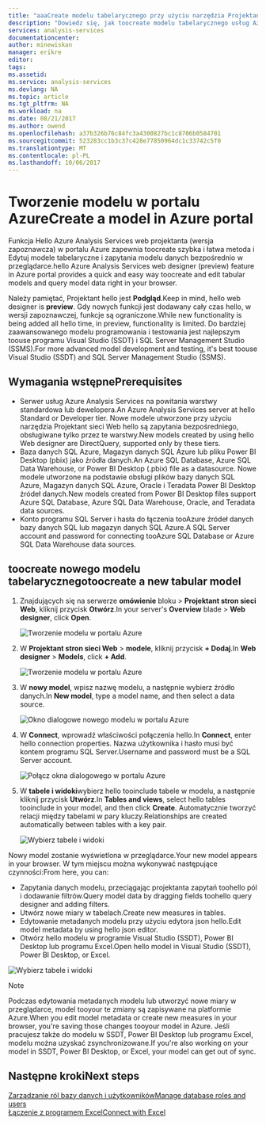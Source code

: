```yaml
---
title: "aaaCreate modelu tabelarycznego przy użyciu narzędzia Projektant sieci Web Azure Analysis Services hello | Dokumentacja firmy Microsoft"
description: "Dowiedz się, jak toocreate modelu tabelarycznego usług Azure Analysis Services przy użyciu hello Projektant stron sieci Web w portalu Azure."
services: analysis-services
documentationcenter: 
author: minewiskan
manager: erikre
editor: 
tags: 
ms.assetid: 
ms.service: analysis-services
ms.devlang: NA
ms.topic: article
ms.tgt_pltfrm: NA
ms.workload: na
ms.date: 08/21/2017
ms.author: owend
ms.openlocfilehash: a37b326b76c84fc3a4300827bc1c8706b0584701
ms.sourcegitcommit: 523283cc1b3c37c428e77850964dc1c33742c5f0
ms.translationtype: MT
ms.contentlocale: pl-PL
ms.lasthandoff: 10/06/2017
---
```

# <a name="create-a-model-in-azure-portal"></a><span data-ttu-id="9da44-103">Tworzenie modelu w portalu Azure</span><span class="sxs-lookup"><span data-stu-id="9da44-103">Create a model in Azure portal</span></span>

<span data-ttu-id="9da44-104">Funkcja Hello Azure Analysis Services web projektanta (wersja zapoznawcza) w portalu Azure zapewnia toocreate szybka i łatwa metoda i Edytuj modele tabelaryczne i zapytania modelu danych bezpośrednio w przeglądarce.</span><span class="sxs-lookup"><span data-stu-id="9da44-104">hello Azure Analysis Services web designer (preview) feature in Azure portal provides a quick and easy way toocreate and edit tabular models and query model data right in your browser.</span></span> 

<span data-ttu-id="9da44-105">Należy pamiętać, Projektant hello jest **Podgląd**.</span><span class="sxs-lookup"><span data-stu-id="9da44-105">Keep in mind, hello web designer is **preview**.</span></span> <span data-ttu-id="9da44-106">Gdy nowych funkcji jest dodawany cały czas hello, w wersji zapoznawczej, funkcje są ograniczone.</span><span class="sxs-lookup"><span data-stu-id="9da44-106">While new functionality is being added all hello time, in preview, functionality is limited.</span></span> <span data-ttu-id="9da44-107">Do bardziej zaawansowanego modelu programowania i testowania jest najlepszym toouse programu Visual Studio (SSDT) i SQL Server Management Studio (SSMS).</span><span class="sxs-lookup"><span data-stu-id="9da44-107">For more advanced model development and testing, it's best toouse Visual Studio (SSDT) and SQL Server Management Studio (SSMS).</span></span>

## <a name="prerequisites"></a><span data-ttu-id="9da44-108">Wymagania wstępne</span><span class="sxs-lookup"><span data-stu-id="9da44-108">Prerequisites</span></span>

- <span data-ttu-id="9da44-109">Serwer usług Azure Analysis Services na powitania warstwy standardowa lub dewelopera.</span><span class="sxs-lookup"><span data-stu-id="9da44-109">An Azure Analysis Services server at hello Standard or Developer tier.</span></span> <span data-ttu-id="9da44-110">Nowe modele utworzone przy użyciu narzędzia Projektant sieci Web hello są zapytania bezpośredniego, obsługiwane tylko przez te warstwy.</span><span class="sxs-lookup"><span data-stu-id="9da44-110">New models created by using hello Web designer are DirectQuery, supported only by these tiers.</span></span>
- <span data-ttu-id="9da44-111">Baza danych SQL Azure, Magazyn danych SQL Azure lub pliku Power BI Desktop (pbix) jako źródła danych.</span><span class="sxs-lookup"><span data-stu-id="9da44-111">An Azure SQL Database, Azure SQL Data Warehouse, or Power BI Desktop (.pbix) file as a datasource.</span></span> <span data-ttu-id="9da44-112">Nowe modele utworzone na podstawie obsługi plików bazy danych SQL Azure, Magazyn danych SQL Azure, Oracle i Teradata Power BI Desktop źródeł danych.</span><span class="sxs-lookup"><span data-stu-id="9da44-112">New models created from Power BI Desktop files support Azure SQL Database, Azure SQL Data Warehouse, Oracle, and Teradata data sources.</span></span>
- <span data-ttu-id="9da44-113">Konto programu SQL Server i hasła do łączenia tooAzure źródeł danych bazy danych SQL lub magazyn danych SQL Azure.</span><span class="sxs-lookup"><span data-stu-id="9da44-113">A SQL Server account and password for connecting tooAzure SQL Database or Azure SQL Data Warehouse data sources.</span></span>

## <a name="toocreate-a-new-tabular-model"></a><span data-ttu-id="9da44-114">toocreate nowego modelu tabelarycznego</span><span class="sxs-lookup"><span data-stu-id="9da44-114">toocreate a new tabular model</span></span>

1. <span data-ttu-id="9da44-115">Znajdujących się na serwerze **omówienie** bloku > **Projektant stron sieci Web**, kliknij przycisk **Otwórz**.</span><span class="sxs-lookup"><span data-stu-id="9da44-115">In your server's **Overview** blade > **Web designer**, click **Open**.</span></span>

    ![Tworzenie modelu w portalu Azure](./media/analysis-services-create-model-portal/aas-create-portal-overview-wd.png)

2. <span data-ttu-id="9da44-117">W **Projektant stron sieci Web** > **modele**, kliknij przycisk **+ Dodaj**.</span><span class="sxs-lookup"><span data-stu-id="9da44-117">In **Web designer** > **Models**, click **+ Add**.</span></span>

    ![Tworzenie modelu w portalu Azure](./media/analysis-services-create-model-portal/aas-create-portal-models.png)

3. <span data-ttu-id="9da44-119">W **nowy model**, wpisz nazwę modelu, a następnie wybierz źródło danych.</span><span class="sxs-lookup"><span data-stu-id="9da44-119">In **New model**, type a model name, and then select a data source.</span></span>

    ![Okno dialogowe nowego modelu w portalu Azure](./media/analysis-services-create-model-portal/aas-create-portal-new-model.png)

4. <span data-ttu-id="9da44-121">W **Connect**, wprowadź właściwości połączenia hello.</span><span class="sxs-lookup"><span data-stu-id="9da44-121">In **Connect**, enter hello connection properties.</span></span> <span data-ttu-id="9da44-122">Nazwa użytkownika i hasło musi być kontem programu SQL Server.</span><span class="sxs-lookup"><span data-stu-id="9da44-122">Username and password must be a SQL Server account.</span></span>

     ![Połącz okna dialogowego w portalu Azure](./media/analysis-services-create-model-portal/aas-create-portal-connect.png)

5. <span data-ttu-id="9da44-124">W **tabele i widoki**wybierz hello tooinclude tabele w modelu, a następnie kliknij przycisk **Utwórz**.</span><span class="sxs-lookup"><span data-stu-id="9da44-124">In **Tables and views**, select hello tables tooinclude in your model, and then click **Create**.</span></span> <span data-ttu-id="9da44-125">Automatycznie tworzyć relacji między tabelami w pary kluczy.</span><span class="sxs-lookup"><span data-stu-id="9da44-125">Relationships are created automatically between tables with a key pair.</span></span>

     ![Wybierz tabele i widoki](./media/analysis-services-create-model-portal/aas-create-portal-tables.png)

<span data-ttu-id="9da44-127">Nowy model zostanie wyświetlona w przeglądarce.</span><span class="sxs-lookup"><span data-stu-id="9da44-127">Your new model appears in your browser.</span></span> <span data-ttu-id="9da44-128">W tym miejscu można wykonywać następujące czynności:</span><span class="sxs-lookup"><span data-stu-id="9da44-128">From here, you can:</span></span>   

- <span data-ttu-id="9da44-129">Zapytania danych modelu, przeciągając projektanta zapytań toohello pól i dodawanie filtrów.</span><span class="sxs-lookup"><span data-stu-id="9da44-129">Query model data by dragging fields toohello query designer and adding filters.</span></span>
- <span data-ttu-id="9da44-130">Utwórz nowe miary w tabelach.</span><span class="sxs-lookup"><span data-stu-id="9da44-130">Create new measures in tables.</span></span>
- <span data-ttu-id="9da44-131">Edytowanie metadanych modelu przy użyciu edytora json hello.</span><span class="sxs-lookup"><span data-stu-id="9da44-131">Edit model metadata by using hello json editor.</span></span>
- <span data-ttu-id="9da44-132">Otwórz hello modelu w programie Visual Studio (SSDT), Power BI Desktop lub programu Excel.</span><span class="sxs-lookup"><span data-stu-id="9da44-132">Open hello model in Visual Studio (SSDT), Power BI Desktop, or Excel.</span></span>

![Wybierz tabele i widoki](./media/analysis-services-create-model-portal/aas-create-portal-query.png)

> [!NOTE]
> <span data-ttu-id="9da44-134">Podczas edytowania metadanych modelu lub utworzyć nowe miary w przeglądarce, model tooyour te zmiany są zapisywane na platformie Azure.</span><span class="sxs-lookup"><span data-stu-id="9da44-134">When you edit model metadata or create new measures in your browser, you're saving those changes tooyour model in Azure.</span></span> <span data-ttu-id="9da44-135">Jeśli pracujesz także do modelu w SSDT, Power BI Desktop lub programu Excel, modelu można uzyskać zsynchronizowane.</span><span class="sxs-lookup"><span data-stu-id="9da44-135">If you're also working on your model in SSDT, Power BI Desktop, or Excel, your model can get out of sync.</span></span>


## <a name="next-steps"></a><span data-ttu-id="9da44-136">Następne kroki</span><span class="sxs-lookup"><span data-stu-id="9da44-136">Next steps</span></span> 
[<span data-ttu-id="9da44-137">Zarządzanie ról bazy danych i użytkowników</span><span class="sxs-lookup"><span data-stu-id="9da44-137">Manage database roles and users</span></span>](analysis-services-database-users.md)  
[<span data-ttu-id="9da44-138">Łączenie z programem Excel</span><span class="sxs-lookup"><span data-stu-id="9da44-138">Connect with Excel</span></span>](analysis-services-connect-excel.md)  


